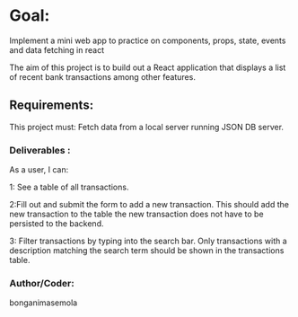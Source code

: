 # Goal:
Implement a mini web app to practice on components, props, state, events and data fetching in react

The aim of this project is to build out a React application that displays a list of recent bank transactions among other features.

## Requirements:
This project must: Fetch data from a local server running JSON DB server.

### Deliverables :
As a user, I can:

1: See a table of all transactions. 

2:Fill out and submit the form to add a new transaction. This should add the new transaction to the table the new transaction does not have to be persisted to the backend.

3: Filter transactions by typing into the search bar. Only transactions with a description matching the search term should be shown in the transactions table.

### Author/Coder:
bonganimasemola

####
